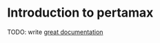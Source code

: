 # Introduction to pertamax

TODO: write [great documentation](http://jacobian.org/writing/what-to-write/)

